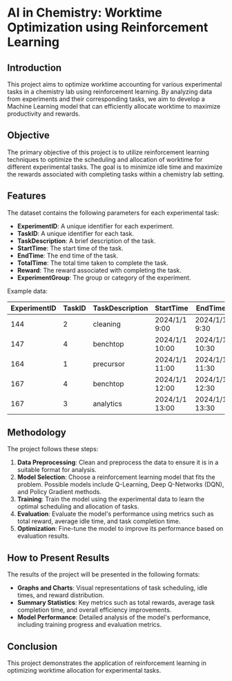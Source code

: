 # AI in Chemistry: Worktime Optimization using Reinforcement Learning

## Introduction

This project aims to optimize worktime accounting for various experimental tasks in a chemistry lab using reinforcement learning. By analyzing data from experiments and their corresponding tasks, we aim to develop a Machine Learning model that can efficiently allocate worktime to maximize productivity and rewards.

## Objective

The primary objective of this project is to utilize reinforcement learning techniques to optimize the scheduling and allocation of worktime for different experimental tasks. The goal is to minimize idle time and maximize the rewards associated with completing tasks within a chemistry lab setting.

## Features

The dataset contains the following parameters for each experimental task:

- **ExperimentID**: A unique identifier for each experiment.
- **TaskID**: A unique identifier for each task.
- **TaskDescription**: A brief description of the task.
- **StartTime**: The start time of the task.
- **EndTime**: The end time of the task.
- **TotalTime**: The total time taken to complete the task.
- **Reward**: The reward associated with completing the task.
- **ExperimentGroup**: The group or category of the experiment.

Example data:

| ExperimentID | TaskID | TaskDescription | StartTime          | EndTime            | TotalTime | Reward | ExperimentGroup |
|--------------|--------|-----------------|--------------------|--------------------|-----------|--------|-----------------|
| 144          | 2      | cleaning        | 2024/1/1 9:00      | 2024/1/1 9:30      | 161       | 14     | Ethylvanillin   |
| 147          | 4      | benchtop        | 2024/1/1 10:00     | 2024/1/1 10:30     | 128       | 5      | Ethylvanillin   |
| 164          | 1      | precursor       | 2024/1/1 11:00     | 2024/1/1 11:30     | 72        | 8      | Guaiacol        |
| 167          | 4      | benchtop        | 2024/1/1 12:00     | 2024/1/1 12:30     | 142       | 5      | ortho-Vanillin  |
| 167          | 3      | analytics       | 2024/1/1 13:00     | 2024/1/1 13:30     | 179       | 1      | ortho-Vanillin  |

## Methodology

The project follows these steps:

1. **Data Preprocessing**: Clean and preprocess the data to ensure it is in a suitable format for analysis.
2. **Model Selection**: Choose a reinforcement learning model that fits the problem. Possible models include Q-Learning, Deep Q-Networks (DQN), and Policy Gradient methods.
3. **Training**: Train the model using the experimental data to learn the optimal scheduling and allocation of tasks.
4. **Evaluation**: Evaluate the model's performance using metrics such as total reward, average idle time, and task completion time.
5. **Optimization**: Fine-tune the model to improve its performance based on evaluation results.

## How to Present Results

The results of the project will be presented in the following formats:

- **Graphs and Charts**: Visual representations of task scheduling, idle times, and reward distribution.
- **Summary Statistics**: Key metrics such as total rewards, average task completion time, and overall efficiency improvements.
- **Model Performance**: Detailed analysis of the model's performance, including training progress and evaluation metrics.

## Conclusion

This project demonstrates the application of reinforcement learning in optimizing worktime allocation for experimental tasks.



 


